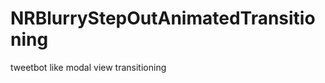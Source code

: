 NRBlurryStepOutAnimatedTransitioning
====================================

tweetbot like modal view transitioning
